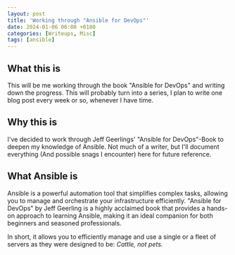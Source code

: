 ```yaml
---
layout: post
title: 'Working through "Ansible for DevOps"'
date: 2024-01-06 06:00 +0100
categories: [Writeups, Misc]
tags: [ansible]
---
```


## What this is

This will be me working through the book "Ansible for DevOps" and writing down the progress.
This will probably turn into a series, I plan to write one blog post every week or so, whenever I have time.

## Why this is

I've decided to work through Jeff Geerlings' "Ansible for DevOps"-Book to deepen my knowledge of Ansible.
Not much of a writer, but I'll document everything (And possible snags I encounter) here for future reference.

## What Ansible is
Ansible is a powerful automation tool that simplifies complex tasks, allowing you to manage and orchestrate your infrastructure efficiently.
"Ansible for DevOps" by Jeff Geerling is a highly acclaimed book that provides a hands-on approach to learning Ansible, making it an ideal companion for both beginners and seasoned professionals.

In short, it allows you to efficiently manage and use a single or a fleet of servers as they were designed to be: _Cattle, not pets._
